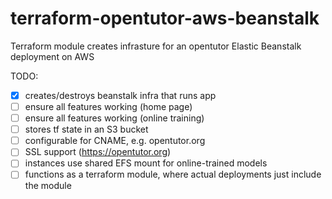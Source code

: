 # terraform-opentutor-aws-beanstalk

Terraform module creates infrasture for an opentutor Elastic Beanstalk deployment on AWS

TODO:

 - [x] creates/destroys beanstalk infra that runs app
 - [ ] ensure all features working (home page)
 - [ ] ensure all features working (online training)
 - [ ] stores tf state in an S3 bucket
 - [ ] configurable for CNAME, e.g. opentutor.org
 - [ ] SSL support (https://opentutor.org)
 - [ ] instances use shared EFS mount for online-trained models
 - [ ] functions as a terraform module, where actual deployments just include the module